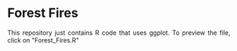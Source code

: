 # Forest Fires

<p style = 'text-align: justify'>
This repository just contains R code that uses ggplot. To preview the file, click
on "Forest_Fires.R"
</p>

